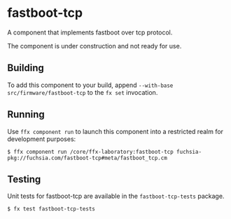 # fastboot-tcp

A component that implements fastboot over tcp protocol.

The component is under construction and not ready for use.

## Building

To add this component to your build, append
`--with-base src/firmware/fastboot-tcp`
to the `fx set` invocation.

## Running

Use `ffx component run` to launch this component into a restricted realm
for development purposes:

```
$ ffx component run /core/ffx-laboratory:fastboot-tcp fuchsia-pkg://fuchsia.com/fastboot-tcp#meta/fastboot_tcp.cm
```

## Testing

Unit tests for fastboot-tcp are available in the `fastboot-tcp-tests`
package.

```
$ fx test fastboot-tcp-tests
```

